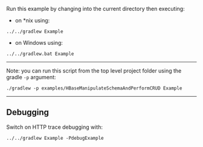 Run this example by changing into the current directory then executing:

- on *nix using:

```
../../gradlew Example
```

- on Windows using:

```
../../gradlew.bat Example
```

*********************************************************************

Note: you can run this script from the top level project folder using the gradle `-p` argument:

```
./gradlew -p examples/HBaseManipulateSchemaAndPerformCRUD Example
```

*********************************************************************

## Debugging

Switch on HTTP trace debugging with:
```
../../gradlew Example -PdebugExample
```
